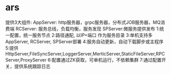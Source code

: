 # ars
提供3大组件:
AppServer: http服务器，grpc服务器，分布式JOB服务器，MQ消费端
RCServer: 服务总线，负载均衡，服务发现
SPServer:微服务提供发布
1:统一配置，统一服务节点
2:路径通配, 以IP+端口 作为服务目录
3:单机支持多AppServer, RCServer, SPServer部署
4:服务自动更新，自动下载脚步或主程序
5:提供HttpServer,FileSyncServer,LoggerServer,MerticServer,StaticFileServer,RPCServer,ProxyServer
6:配置通过ZK获取，可单机运行，不依赖集群
7:通过配置开关，提供系统跟踪日志
